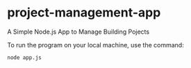 # project-management-app
A Simple Node.js App to Manage Building Pojects

To run the program on your local machine, use the command:

`node app.js`
